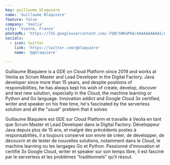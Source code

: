 ```yaml
---
key: guillaume_blaquiere
name: 'Guillaume Blaquiere'
feature: false
company: 'Veolia'
city: 'Vienne, France'
photoURL: 'https://lh5.googleusercontent.com/-FQBr5NRaPHA/AAAAAAAAAAI/AAAAAAAAdFA/LL7UhMB5N1Y/photo.jpg'
socials:
  - icon: twitter
    link: 'https://twitter.com/gblaquiere'
    name: '@gblaquiere'

---
```


Guillaume Blaquiere is a GDE on Cloud Platform since 2019 and works at Veolia as Scrum Master and Lead Developer in the Digital Factory. Java developer since more than 15 years, and despite positions of responsibilities, he has always kept his wish of create, develop, discover and test new solution, especially in the Cloud, the machine learning or Python and Go language. Innovation addict and Google Cloud 3x certified, writer and speaker on his free time, he's fascinated by the serverless solution and all the "usual" problem that it solves

Guillaume Blaquiere est GDE sur Cloud Platform et travaille à Veolia en tant que Scrum Master et Lead Developer dans la Digital Factory. Développeur Java depuis plus de 15 ans, et malgré des précédents postes à responsabilités, il a toujours conservé son envie de créer, de développer, de découvrir et de tester de nouvelles solutions, notamment dans le Cloud, le machine learning ou les langages Go et Python. Passionné d’innovation et certifié 3x Google Cloud, writer et speaker sur son temps libre, il est fasciné par le serverless et les problèmes “traditionnels” qu’il résout.
